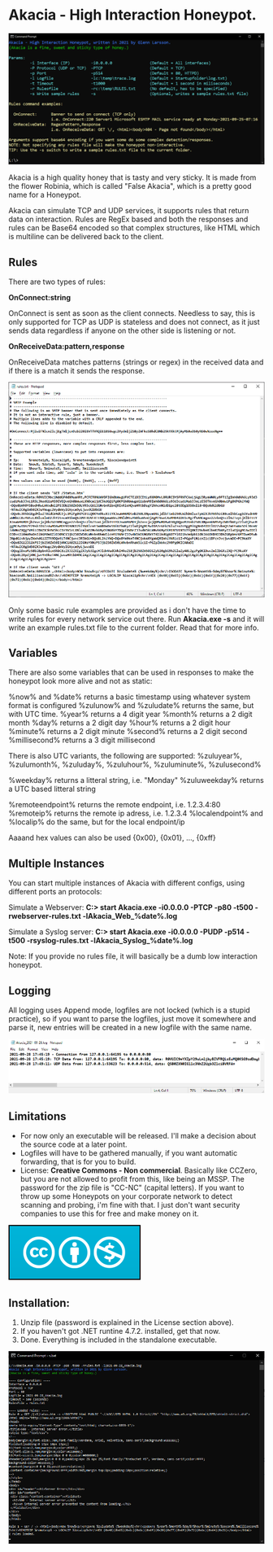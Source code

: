 # Akacia - High Interaction Honeypot.

![Screen sample](Akacia.Screen.png)

Akacia is a high quality honey that is tasty and very sticky. It is made from the flower Robinia, which is called "False Akacia", which is a pretty good name for a Honeypot.

Akacia can simulate TCP and UDP services, it supports rules that return data on interaction. Rules are RegEx based and both the responses and rules can be Base64 encoded so that complex structures, like HTML which is multiline can be delivered back to the client.

## Rules

There are two types of rules:

**OnConnect:string**

OnConnect is sent as soon as the client connects. Needless to say, this is only supported for TCP as UDP is stateless and does not connect, as it just sends data regardless if anyone on the other side is listening or not.

**OnReceiveData:pattern,response**

OnReceiveData matches patterns (strings or regex) in the received data and if there is a match it sends the response.

![Rules Example](Akacia.RulesExample.png)

Only some basic rule examples are provided as i don't have the time to write rules for every network service out there. Run **Akacia.exe -s** and it will write an example rules.txt file to the current folder. Read that for more info.

## Variables

There are also some variables that can be used in responses to make the honeypot look more alive and not as static:

%now% and %date% returns a basic timestamp using whatever system format is configured
%zulunow% and %zuludate% returns the same, but with UTC time.
%year% returns a 4 digit year
%month% returns a 2 digit month
%day% returns a 2 digit day
%hour% returns a 2 digit hour
%minute% returns a 2 digit minute
%second% returns a 2 digit second
%millisecond% returns a 3 digit millisecond

There is also UTC variants, the following are supported:
%zuluyear%, %zulumonth%, %zuluday%, %zuluhour%, %zuluminute%, %zulusecond%

%weekday% returns a litteral string, i.e. "Monday"
%zuluweekday% returns a UTC based litteral string

%remoteendpoint% returns the remote endpoint, i.e. 1.2.3.4:80
%remoteip% returns the remote ip adress, i.e. 1.2.3.4
%localendpoint% and %localip% do the same, but for the local endpoint/ip

Aaaand hex values can also be used {0x00}, {0x01}, ..., {0xff}

## Multiple Instances

You can start multiple instances of Akacia with different configs, using different ports an protocols:

Simulate a Webserver:
**C:\> start Akacia.exe -i0.0.0.0 -PTCP -p80 -t500 -rwebserver-rules.txt -lAkacia_Web_%date%.log**

Simulate a Syslog server:
**C:\> start Akacia.exe -i0.0.0.0 -PUDP -p514 -t500 -rsyslog-rules.txt -lAkacia_Syslog_%date%.log**

Note: If you provide no rules file, it will basically be a dumb low interaction honeypot.

## Logging

All logging uses Append mode, logfiles are not locked (which is a stupid practice), so if you want to parse the logfiles, just move it somewhere and parse it, new entries will be created in a new logfile with the same name.

![Log Sample](Akacia.LogSample.png)

## Limitations
- For now only an executable will be released. I'll make a decision about the source code at a later point.
- Logfiles will have to be gathered manually, if you want automatic forwarding, that is for you to build.
- License: **Creative Commons - Non commercial**. Basically like CCZero, but you are not allowed to profit from this, like being an MSSP. The password for the zip file is "CC-NC" (capital letters). If you want to throw up some Honeypots on your corporate network to detect scanning and probing, i'm fine with that. I just don't want security companies to use this for free and make money on it.

![License Creative Commons - Non Commercial](CC-NC.png)

## Installation:
1. Unzip file (password is explained in the License section above).
2. If you haven't got .NET runtine 4.7.2. installed, get that now.
3. Done. Everything is included in the standalone executable.

![Started](Akacia.Started.png)

